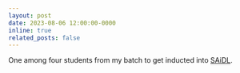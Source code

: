 ```yaml
---
layout: post
date: 2023-08-06 12:00:00-0000
inline: true
related_posts: false
---
```


One among four students from my batch to get inducted into [SAiDL](https://www.saidl.in/).
